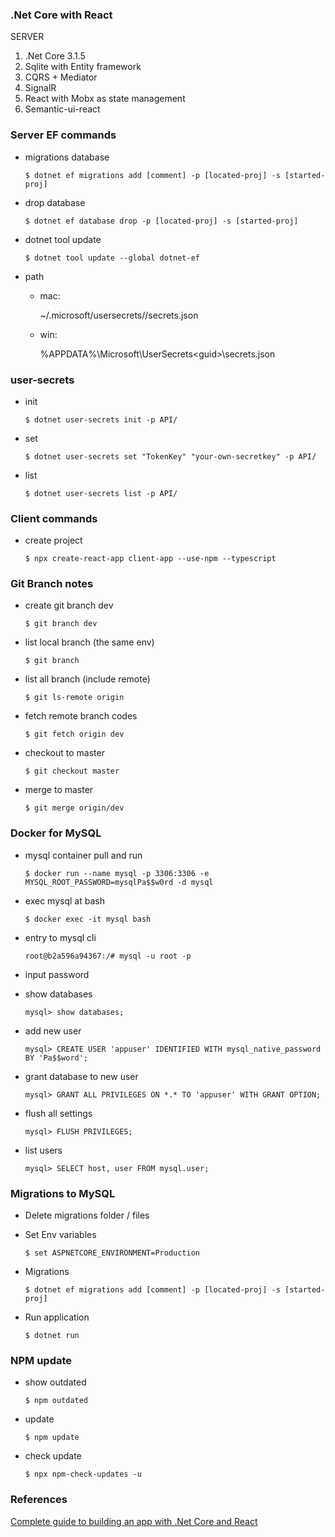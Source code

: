 ### .Net Core with React 

SERVER

1. .Net Core 3.1.5
2. Sqlite with Entity framework
3. CQRS + Mediator
4. SignalR
5. React with Mobx as state management
6. Semantic-ui-react

### Server EF commands

- migrations database

      $ dotnet ef migrations add [comment] -p [located-proj] -s [started-proj] 

- drop database

      $ dotnet ef database drop -p [located-proj] -s [started-proj]

- dotnet tool update

      $ dotnet tool update --global dotnet-ef

- path

  * mac: 

      ~/.microsoft/usersecrets/<guid>/secrets.json

  * win:          
      
      %APPDATA%\Microsoft\UserSecrets\<guid>\secrets.json

### user-secrets

- init

      $ dotnet user-secrets init -p API/

- set

      $ dotnet user-secrets set "TokenKey" "your-own-secretkey" -p API/

- list 

      $ dotnet user-secrets list -p API/

### Client commands

- create project

      $ npx create-react-app client-app --use-npm --typescript

### Git Branch notes

- create git branch dev

      $ git branch dev

- list local branch (the same env)

      $ git branch

- list all branch (include remote)

      $ git ls-remote origin

- fetch remote branch codes

      $ git fetch origin dev

- checkout to master

      $ git checkout master

- merge to master

      $ git merge origin/dev

### Docker for MySQL

- mysql container pull and run

      $ docker run --name mysql -p 3306:3306 -e MYSQL_ROOT_PASSWORD=mysqlPa$$w0rd -d mysql

- exec mysql at bash

      $ docker exec -it mysql bash

- entry to mysql cli

      root@b2a596a94367:/# mysql -u root -p 

- input password

- show databases

      mysql> show databases;

- add new user

      mysql> CREATE USER 'appuser' IDENTIFIED WITH mysql_native_password BY 'Pa$$word';

- grant database to new user 

      mysql> GRANT ALL PRIVILEGES ON *.* TO 'appuser' WITH GRANT OPTION;

- flush all settings

      mysql> FLUSH PRIVILEGES;

- list users 

      mysql> SELECT host, user FROM mysql.user;

### Migrations to MySQL

- Delete migrations folder / files

- Set Env variables

      $ set ASPNETCORE_ENVIRONMENT=Production

- Migrations

      $ dotnet ef migrations add [comment] -p [located-proj] -s [started-proj] 

- Run application

      $ dotnet run

### NPM update

- show outdated

      $ npm outdated

- update 

      $ npm update

- check update

      $ npx npm-check-updates -u

### References

[Complete guide to building an app with .Net Core and React](https://www.udemy.com/course/complete-guide-to-building-an-app-with-net-core-and-react/)
